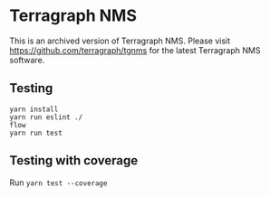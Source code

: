 # Terragraph NMS

This is an archived version of Terragraph NMS. 
Please visit https://github.com/terragraph/tgnms for the latest Terragraph NMS software.

## Testing

```
yarn install
yarn run eslint ./
flow
yarn run test
```

## Testing with coverage

Run `yarn test --coverage`
